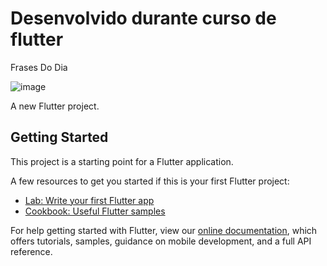 # Desenvolvido durante curso de flutter



Frases Do Dia

![image](https://user-images.githubusercontent.com/39925526/149040523-66450997-ab40-4ee8-9335-5d4c6172f15f.png)


A new Flutter project.

## Getting Started

This project is a starting point for a Flutter application.

A few resources to get you started if this is your first Flutter project:

- [Lab: Write your first Flutter app](https://flutter.dev/docs/get-started/codelab)
- [Cookbook: Useful Flutter samples](https://flutter.dev/docs/cookbook)

For help getting started with Flutter, view our
[online documentation](https://flutter.dev/docs), which offers tutorials,
samples, guidance on mobile development, and a full API reference.
